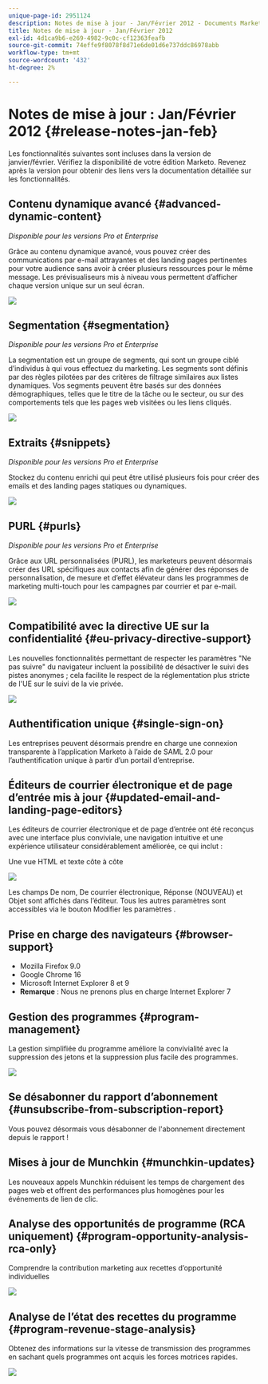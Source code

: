 ```yaml
---
unique-page-id: 2951124
description: Notes de mise à jour - Jan/Février 2012 - Documents Marketo - Documentation du produit
title: Notes de mise à jour - Jan/Février 2012
exl-id: 4d1ca9b6-e269-4982-9c0c-cf12363feafb
source-git-commit: 74effe9f8078f8d71e6de01d6e737ddc86978abb
workflow-type: tm+mt
source-wordcount: '432'
ht-degree: 2%

---
```


# Notes de mise à jour : Jan/Février 2012 {#release-notes-jan-feb}

Les fonctionnalités suivantes sont incluses dans la version de janvier/février. Vérifiez la disponibilité de votre édition Marketo. Revenez après la version pour obtenir des liens vers la documentation détaillée sur les fonctionnalités.

## Contenu dynamique avancé {#advanced-dynamic-content}

_Disponible pour les versions Pro et Enterprise_

Grâce au contenu dynamique avancé, vous pouvez créer des communications par e-mail attrayantes et des landing pages pertinentes pour votre audience sans avoir à créer plusieurs ressources pour le même message. Les prévisualiseurs mis à niveau vous permettent d’afficher chaque version unique sur un seul écran.

![](assets/image2014-9-23-9-3a50-3a27.png)

## Segmentation  {#segmentation}

_Disponible pour les versions Pro et Enterprise_

La segmentation est un groupe de segments, qui sont un groupe ciblé d’individus à qui vous effectuez du marketing. Les segments sont définis par des règles pilotées par des critères de filtrage similaires aux listes dynamiques. Vos segments peuvent être basés sur des données démographiques, telles que le titre de la tâche ou le secteur, ou sur des comportements tels que les pages web visitées ou les liens cliqués.

![](assets/image2014-9-23-9-3a50-3a42.png)

## Extraits {#snippets}

_Disponible pour les versions Pro et Enterprise_

Stockez du contenu enrichi qui peut être utilisé plusieurs fois pour créer des emails et des landing pages statiques ou dynamiques.

![](assets/image2014-9-23-9-3a50-3a58.png)

## PURL {#purls}

_Disponible pour les versions Pro et Enterprise_

Grâce aux URL personnalisées (PURL), les marketeurs peuvent désormais créer des URL spécifiques aux contacts afin de générer des réponses de personnalisation, de mesure et d’effet élévateur dans les programmes de marketing multi-touch pour les campagnes par courrier et par e-mail.

![](assets/image2014-9-23-9-3a51-3a11.png)

## Compatibilité avec la directive UE sur la confidentialité {#eu-privacy-directive-support}

Les nouvelles fonctionnalités permettant de respecter les paramètres &quot;Ne pas suivre&quot; du navigateur incluent la possibilité de désactiver le suivi des pistes anonymes ; cela facilite le respect de la réglementation plus stricte de l&#39;UE sur le suivi de la vie privée.

![](assets/image2014-9-23-9-3a51-3a32.png)

## Authentification unique {#single-sign-on}

Les entreprises peuvent désormais prendre en charge une connexion transparente à l’application Marketo à l’aide de SAML 2.0 pour l’authentification unique à partir d’un portail d’entreprise.

## Éditeurs de courrier électronique et de page d’entrée mis à jour {#updated-email-and-landing-page-editors}

Les éditeurs de courrier électronique et de page d’entrée ont été reconçus avec une interface plus conviviale, une navigation intuitive et une expérience utilisateur considérablement améliorée, ce qui inclut :

Une vue HTML et texte côte à côte

![](assets/image2014-9-23-9-3a51-3a54.png)

Les champs De nom, De courrier électronique, Réponse (NOUVEAU) et Objet sont affichés dans l’éditeur. Tous les autres paramètres sont accessibles via le bouton Modifier les paramètres .

## Prise en charge des navigateurs {#browser-support}

* Mozilla Firefox 9.0
* Google Chrome 16
* Microsoft Internet Explorer 8 et 9
* **Remarque** : Nous ne prenons plus en charge Internet Explorer 7

## Gestion des programmes {#program-management}

La gestion simplifiée du programme améliore la convivialité avec la suppression des jetons et la suppression plus facile des programmes.

![](assets/image2014-9-23-9-3a52-3a11.png)

## Se désabonner du rapport d’abonnement {#unsubscribe-from-subscription-report}

Vous pouvez désormais vous désabonner de l&#39;abonnement directement depuis le rapport !

## Mises à jour de Munchkin {#munchkin-updates}

Les nouveaux appels Munchkin réduisent les temps de chargement des pages web et offrent des performances plus homogènes pour les événements de lien de clic.

## Analyse des opportunités de programme (RCA uniquement) {#program-opportunity-analysis-rca-only}

Comprendre la contribution marketing aux recettes d’opportunité individuelles

![](assets/image2014-9-23-9-3a52-3a30.png)

## Analyse de l’état des recettes du programme {#program-revenue-stage-analysis}

Obtenez des informations sur la vitesse de transmission des programmes en sachant quels programmes ont acquis les forces motrices rapides.

![](assets/image2014-9-23-9-3a52-3a47.png)
